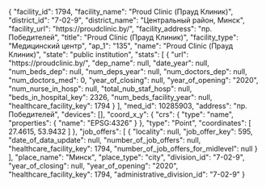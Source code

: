 {
    "facility_id": 1794,
    "facility_name": "Proud Clinic (Прауд Клиник)",
    "district_id": "7-02-9",
    "district_name": "Центральный район, Минск",
    "facility_url": "https:\/\/proudclinic.by\/",
    "facility_address": "пр. Победителей",
    "title": "Proud Clinic (Прауд Клиник)",
    "facility_type": "Медицинский центр",
    "ap_1": "135",
    "name": "Proud Clinic (Прауд Клиник)",
    "state": "public institution",
    "stats": [
        {
            "url": "https:\/\/proudclinic.by\/",
            "dep_name": null,
            "date_year": null,
            "num_beds_dep": null,
            "num_deps_year": null,
            "num_doctors_dep": null,
            "num_doctors_med": 0,
            "year_of_closing": null,
            "year_of_opening": "2020",
            "num_nurse_in_hosp": null,
            "total_nub_staf_hosp": null,
            "beds_in_hospital_key": 2326,
            "num_beds_facility_year": null,
            "healthcare_facility_key": 1794
        }
    ],
    "med_id": 10285903,
    "address": "пр. Победителей",
    "devices": [],
    "coord_x_y": {
        "crs": {
            "type": "name",
            "properties": {
                "name": "EPSG:4326"
            }
        },
        "type": "Point",
        "coordinates": [
            27.4615,
            53.9432
        ]
    },
    "job_offers": [
        {
            "locality": null,
            "job_offer_key": 595,
            "date_of_data_update": null,
            "number_of_job_offers": null,
            "healthcare_facility_key": 1794,
            "number_of_job_offers_for_midlevel": null
        }
    ],
    "place_name": "Минск",
    "place_type": "city",
    "division_id": "7-02-9",
    "year_of_closing": null,
    "year_of_opening": "2020",
    "healthcare_facility_key": 1794,
    "administrative_division_id": "7-02-9"
}